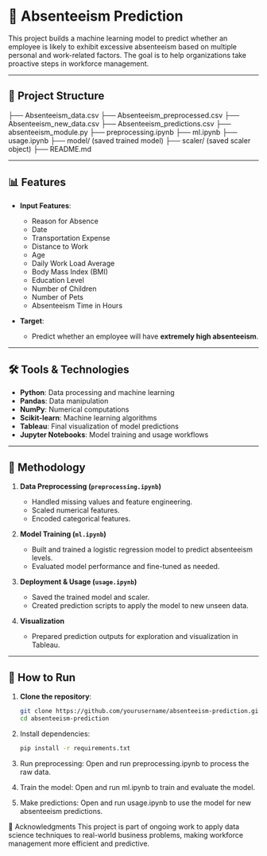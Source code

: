 # 🏢 Absenteeism Prediction

This project builds a machine learning model to predict whether an employee is likely to exhibit excessive absenteeism based on multiple personal and work-related factors. The goal is to help organizations take proactive steps in workforce management.

---

## 📂 Project Structure

├── Absenteeism_data.csv
├── Absenteeism_preprocessed.csv
├── Absenteeism_new_data.csv
├── Absenteeism_predictions.csv
├── absenteeism_module.py
├── preprocessing.ipynb
├── ml.ipynb
├── usage.ipynb
├── model/ (saved trained model)
├── scaler/ (saved scaler object)
├── README.md

---

## 📊 Features

- **Input Features**:

  - Reason for Absence
  - Date
  - Transportation Expense
  - Distance to Work
  - Age
  - Daily Work Load Average
  - Body Mass Index (BMI)
  - Education Level
  - Number of Children
  - Number of Pets
  - Absenteeism Time in Hours

- **Target**:
  - Predict whether an employee will have **extremely high absenteeism**.

---

## 🛠️ Tools & Technologies

- **Python**: Data processing and machine learning
- **Pandas**: Data manipulation
- **NumPy**: Numerical computations
- **Scikit-learn**: Machine learning algorithms
- **Tableau**: Final visualization of model predictions
- **Jupyter Notebooks**: Model training and usage workflows

---

## 🧠 Methodology

1. **Data Preprocessing (`preprocessing.ipynb`)**

   - Handled missing values and feature engineering.
   - Scaled numerical features.
   - Encoded categorical features.

2. **Model Training (`ml.ipynb`)**

   - Built and trained a logistic regression model to predict absenteeism levels.
   - Evaluated model performance and fine-tuned as needed.

3. **Deployment & Usage (`usage.ipynb`)**

   - Saved the trained model and scaler.
   - Created prediction scripts to apply the model to new unseen data.

4. **Visualization**
   - Prepared prediction outputs for exploration and visualization in Tableau.

---

## 🚀 How to Run

1. **Clone the repository**:
   ```bash
   git clone https://github.com/yourusername/absenteeism-prediction.git
   cd absenteeism-prediction
   ```
2. Install dependencies:
   ```bash
   pip install -r requirements.txt
   ```
3. Run preprocessing:
   Open and run preprocessing.ipynb to process the raw data.

4. Train the model:
   Open and run ml.ipynb to train and evaluate the model.

5. Make predictions:
   Open and run usage.ipynb to use the model for new absenteeism predictions.

🙌 Acknowledgments
This project is part of ongoing work to apply data science techniques to real-world business problems, making workforce management more efficient and predictive.
